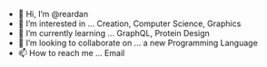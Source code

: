 - 👋 Hi, I’m @reardan
- 👀 I’m interested in ... Creation, Computer Science, Graphics
- 🌱 I’m currently learning ... GraphQL, Protein Design
- 💞️ I’m looking to collaborate on ... a new Programming Language
- 📫 How to reach me ... Email

<!---
reardan/reardan is a ✨ special ✨ repository because its `README.md` (this file) appears on your GitHub profile.
You can click the Preview link to take a look at your changes.
--->

